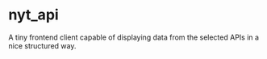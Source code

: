 # nyt_api
A tiny frontend client capable of displaying data from the selected APIs in a nice structured way.
